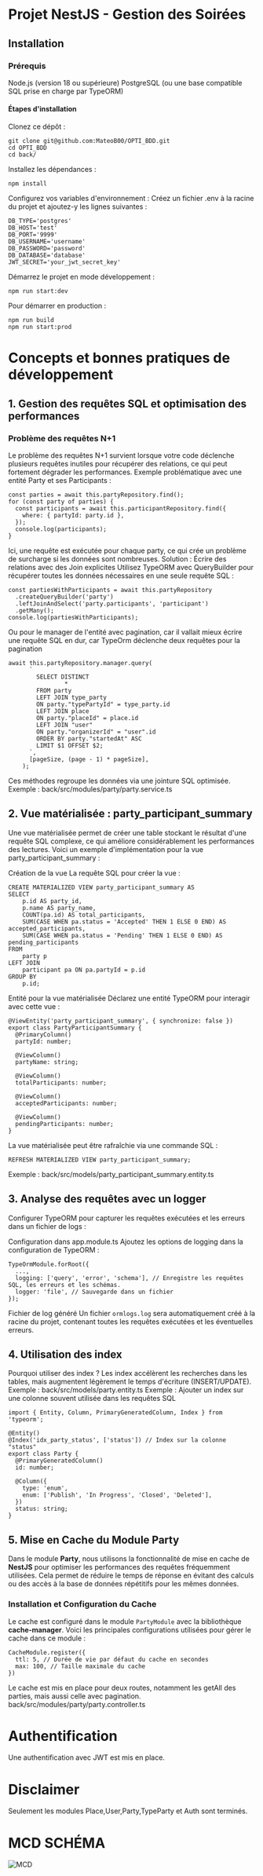 # Projet NestJS - Gestion des Soirées 
## Installation
### Prérequis
Node.js (version 18 ou supérieure)
PostgreSQL (ou une base compatible SQL prise en charge par TypeORM)
#### Étapes d'installation
Clonez ce dépôt :
```
git clone git@github.com:MateoB00/OPTI_BDD.git
cd OPTI_BDD
cd back/
```
Installez les dépendances :
```
npm install
```
Configurez vos variables d'environnement :
Créez un fichier .env à la racine du projet et ajoutez-y les lignes suivantes :
```
DB_TYPE='postgres'
DB_HOST='test'
DB_PORT='9999'
DB_USERNAME='username'
DB_PASSWORD='password'
DB_DATABASE='database'
JWT_SECRET='your_jwt_secret_key'
```

Démarrez le projet en mode développement :

```
npm run start:dev
```
Pour démarrer en production :

```
npm run build
npm run start:prod
```

# Concepts et bonnes pratiques de développement
## 1. Gestion des requêtes SQL et optimisation des performances
### Problème des requêtes N+1
Le problème des requêtes N+1 survient lorsque votre code déclenche plusieurs requêtes inutiles pour récupérer des relations, ce qui peut fortement dégrader les performances.
Exemple problématique avec une entité Party et ses Participants :

```
const parties = await this.partyRepository.find();
for (const party of parties) {
  const participants = await this.participantRepository.find({
    where: { partyId: party.id },
  });
  console.log(participants);
}
```

Ici, une requête est exécutée pour chaque party, ce qui crée un problème de surcharge si les données sont nombreuses.
Solution : Écrire des relations avec des Join explicites
Utilisez TypeORM avec QueryBuilder pour récupérer toutes les données nécessaires en une seule requête SQL :

```
const partiesWithParticipants = await this.partyRepository
  .createQueryBuilder('party')
  .leftJoinAndSelect('party.participants', 'participant')
  .getMany();
console.log(partiesWithParticipants);
```

Ou pour le manager de l'entité avec pagination, car il vallait mieux écrire une requête SQL en dur, car TypeOrm déclenche deux requêtes pour la pagination
```
await this.partyRepository.manager.query(
      `
        SELECT DISTINCT 
                *
        FROM party 
        LEFT JOIN type_party 
        ON party."typePartyId" = type_party.id
        LEFT JOIN place
        ON party."placeId" = place.id
        LEFT JOIN "user"
        ON party."organizerId" = "user".id
        ORDER BY party."startedAt" ASC
        LIMIT $1 OFFSET $2;
      `,
      [pageSize, (page - 1) * pageSize],
    );
```
Ces méthodes regroupe les données via une jointure SQL optimisée.
Exemple : back/src/modules/party/party.service.ts
## 2. Vue matérialisée : party_participant_summary
Une vue matérialisée permet de créer une table stockant le résultat d'une requête SQL complexe, ce qui améliore considérablement les performances des lectures. Voici un exemple d'implémentation pour la vue party_participant_summary :

Création de la vue
La requête SQL pour créer la vue :

``` 
CREATE MATERIALIZED VIEW party_participant_summary AS
SELECT 
    p.id AS party_id,
    p.name AS party_name,
    COUNT(pa.id) AS total_participants,
    SUM(CASE WHEN pa.status = 'Accepted' THEN 1 ELSE 0 END) AS accepted_participants,
    SUM(CASE WHEN pa.status = 'Pending' THEN 1 ELSE 0 END) AS pending_participants
FROM 
    party p
LEFT JOIN 
    participant pa ON pa.partyId = p.id
GROUP BY 
    p.id;
``` 
Entité pour la vue matérialisée
Déclarez une entité TypeORM pour interagir avec cette vue :
```
@ViewEntity('party_participant_summary', { synchronize: false })
export class PartyParticipantSummary {
  @PrimaryColumn()
  partyId: number;

  @ViewColumn()
  partyName: string;

  @ViewColumn()
  totalParticipants: number;

  @ViewColumn()
  acceptedParticipants: number;

  @ViewColumn()
  pendingParticipants: number;
}
```
La vue matérialisée peut être rafraîchie via une commande SQL :
```
REFRESH MATERIALIZED VIEW party_participant_summary;
```
Exemple : back/src/models/party_participant_summary.entity.ts
## 3. Analyse des requêtes avec un logger
Configurer TypeORM pour capturer les requêtes exécutées et les erreurs dans un fichier de logs :

Configuration dans app.module.ts
Ajoutez les options de logging dans la configuration de TypeORM :
```
TypeOrmModule.forRoot({
  ...,
  logging: ['query', 'error', 'schema'], // Enregistre les requêtes SQL, les erreurs et les schémas.
  logger: 'file', // Sauvegarde dans un fichier
});
```
Fichier de log généré
Un fichier `ormlogs.log` sera automatiquement créé à la racine du projet, contenant toutes les requêtes exécutées et les éventuelles erreurs.

## 4. Utilisation des index
Pourquoi utiliser des index ?
Les index accélèrent les recherches dans les tables, mais augmentent légèrement le temps d'écriture (INSERT/UPDATE).
Exemple : back/src/models/party.entity.ts
Exemple : Ajouter un index sur une colonne souvent utilisée dans les requêtes SQL 
```
import { Entity, Column, PrimaryGeneratedColumn, Index } from 'typeorm';

@Entity()
@Index('idx_party_status', ['status']) // Index sur la colonne "status"
export class Party {
  @PrimaryGeneratedColumn()
  id: number;

  @Column({
    type: 'enum',
    enum: ['Publish', 'In Progress', 'Closed', 'Deleted'],
  })
  status: string;
}
```

## 5. Mise en Cache du Module Party

Dans le module **Party**, nous utilisons la fonctionnalité de mise en cache de **NestJS** pour optimiser les performances des requêtes fréquemment utilisées. Cela permet de réduire le temps de réponse en évitant des calculs ou des accès à la base de données répétitifs pour les mêmes données.

### Installation et Configuration du Cache

Le cache est configuré dans le module `PartyModule` avec la bibliothèque **cache-manager**. Voici les principales configurations utilisées pour gérer le cache dans ce module :

```
CacheModule.register({
  ttl: 5, // Durée de vie par défaut du cache en secondes
  max: 100, // Taille maximale du cache
})
```

Le cache est mis en place pour deux routes, notamment les getAll des parties, mais aussi celle avec pagination.
back/src/modules/party/party.controller.ts

# Authentification

Une authentification avec JWT est mis en place.

# Disclaimer

Seulement les modules Place,User,Party,TypeParty et Auth sont terminés.

# MCD SCHÉMA
![MCD](https://github.com/user-attachments/assets/1d05bc2e-076e-4252-a56d-f46578880145)

